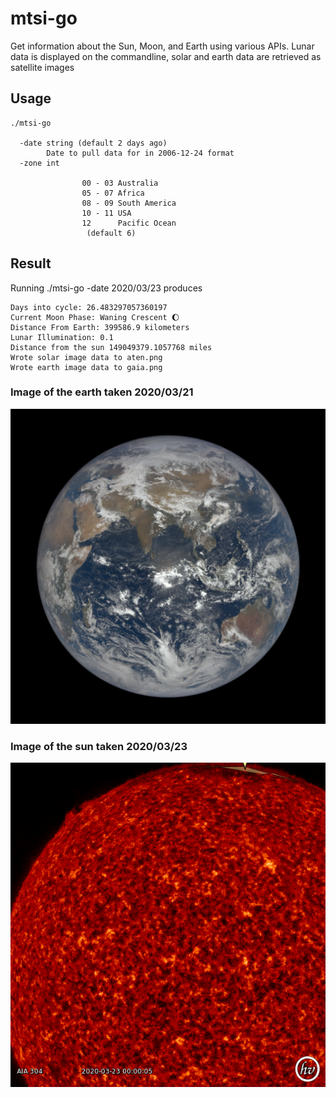 # mtsi-go

Get information about the Sun, Moon, and Earth using various APIs. Lunar data is displayed on the commandline, solar and earth data are retrieved as satellite images

## Usage
```
./mtsi-go 

  -date string (default 2 days ago)
        Date to pull data for in 2006-12-24 format
  -zone int

                00 - 03 Australia
                05 - 07 Africa
                08 - 09 South America
                10 - 11 USA
                12      Pacific Ocean
                 (default 6)
```
## Result

Running ./mtsi-go -date 2020/03/23 produces 
```
Days into cycle: 26.483297057360197
Current Moon Phase: Waning Crescent 🌔
Distance From Earth: 399586.9 kilometers
Lunar Illumination: 0.1
Distance from the sun 149049379.1057768 miles
Wrote solar image data to aten.png
Wrote earth image data to gaia.png
```
### Image of the earth taken 2020/03/21
<img src ="./gaia.png"></img>
### Image of the sun taken 2020/03/23
<img src ="./aten.png"></img>


